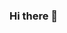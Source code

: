 ### Hi there 👋

<!--
**SezilAkdogan/SezilAkdogan** is a ✨ _special_ ✨ repository because its `README.md` (this file) appears on your GitHub profile.


- 👋 Hi, I'm @SezilAkdogan
- 🌱 I’m currently learning Swift
- ✨ I’m interested in iOS developer
- 📫 How to reach me sezilakdogan@gmail.com


